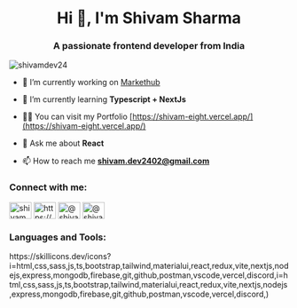 <h1 align="center">Hi 👋, I'm Shivam Sharma</h1>
<h3 align="center">A passionate frontend developer from India</h3>

<p align="left"> <img src="https://komarev.com/ghpvc/?username=shivamdev24&label=Profile%20views&color=0e75b6&style=flat" alt="shivamdev24" /> </p>

- 🔭 I’m currently working on [Markethub](https://github.com/shivamdev24/MarketHub)

- 🌱 I’m currently learning **Typescript + NextJs**

- 👨‍💻 You can visit my Portfolio [https://shivam-eight.vercel.app/](https://shivam-eight.vercel.app/)

- 💬 Ask me about **React**

- 📫 How to reach me **shivam.dev2402@gmail.com**

<h3 align="left">Connect with me:</h3>
<p align="left">
<a href="https://twitter.com/shivamdev24" target="blank"><img align="center" src="https://raw.githubusercontent.com/rahuldkjain/github-profile-readme-generator/master/src/images/icons/Social/twitter.svg" alt="shivamdev24" height="30" width="40" /></a>
<a href="https://linkedin.com/in/https://www.linkedin.com/in/shivam-sharma-6a414a295/" target="blank"><img align="center" src="https://raw.githubusercontent.com/rahuldkjain/github-profile-readme-generator/master/src/images/icons/Social/linked-in-alt.svg" alt="https://www.linkedin.com/in/shivam-sharma-6a414a295/" height="30" width="40" /></a>
<a href="https://hashnode.com/@shivamdev24" target="blank"><img align="center" src="https://raw.githubusercontent.com/rahuldkjain/github-profile-readme-generator/master/src/images/icons/Social/hashnode.svg" alt="@shivamdev24" height="30" width="40" /></a>
<a href="https://medium.com/@shivam.dev2402" target="blank"><img align="center" src="https://raw.githubusercontent.com/rahuldkjain/github-profile-readme-generator/master/src/images/icons/Social/medium.svg" alt="@shivam.dev2402" height="30" width="40" /></a>
</p>


<h3 align="left">Languages and Tools:</h3>
https://skillicons.dev/icons?i=html,css,sass,js,ts,bootstrap,tailwind,materialui,react,redux,vite,nextjs,nodejs,express,mongodb,firebase,git,github,postman,vscode,vercel,discord,i=html,css,sass,js,ts,bootstrap,tailwind,materialui,react,redux,vite,nextjs,nodejs,express,mongodb,firebase,git,github,postman,vscode,vercel,discord,)
